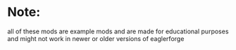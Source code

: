 # Note:
all of these mods are example mods and are made for educational purposes and might not work in newer or older versions of eaglerforge
